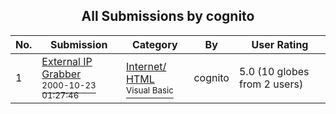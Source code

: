 ﻿<div align="center">

## All Submissions by cognito

</div>

No.  | Submission | Category | By   | User Rating
---- | ---------- | -------- | ---- | -----------
1 | [External IP Grabber<br /><sup>2000-10-23 01:27:46</sup>](https://github.com/Planet-Source-Code/cognito-external-ip-grabber__1-12240) | [Internet/ HTML<br /><sup>Visual Basic</sup>](../ByCategory/internet-html__1-34.md) | cognito | 5.0 (10 globes from 2 users)
